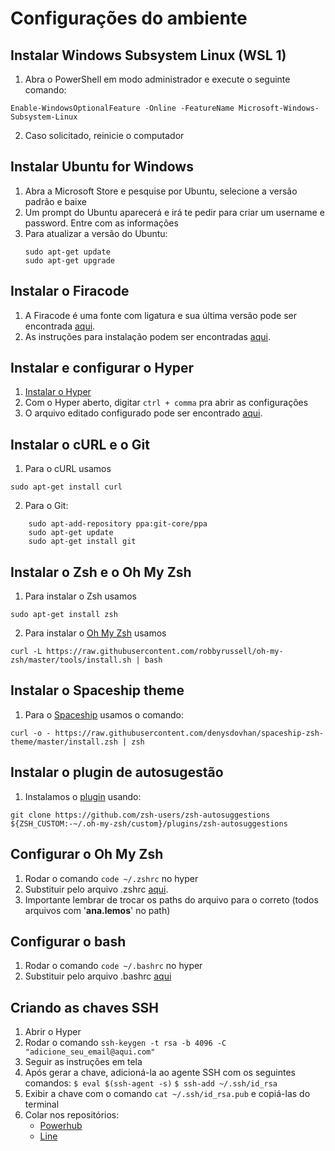 # Configurações do ambiente

## Instalar Windows Subsystem Linux (WSL 1)

1. Abra o PowerShell em modo administrador e execute o seguinte comando:
```
Enable-WindowsOptionalFeature -Online -FeatureName Microsoft-Windows-Subsystem-Linux
```

2. Caso solicitado, reinicie o computador

## Instalar Ubuntu for Windows

1. Abra a Microsoft Store e pesquise por Ubuntu, selecione a versão padrão e baixe
2. Um prompt do Ubuntu aparecerá e irá te pedir para criar um username e password. Entre com as informações
3. Para atualizar a versão do Ubuntu:
    ```
    sudo apt-get update
    sudo apt-get upgrade
    ``` 

## Instalar o Firacode
1. A Firacode é uma fonte com ligatura e sua última versão pode ser encontrada [aqui](https://github.com/tonsky/FiraCode/releases).
2. As instruções para instalação podem ser encontradas [aqui](https://github.com/tonsky/FiraCode/wiki#installing-font).

## Instalar e configurar o Hyper

1. [Instalar o Hyper](https://hyper.is/)
2. Com o Hyper aberto, digitar ```ctrl + comma``` pra abrir as configurações
3. O arquivo editado configurado pode ser encontrado [aqui](https://github.com/anapaulalemos/environment-config/blob/master/hyper.js).

## Instalar o cURL e o Git
1. Para o cURL usamos 
```
sudo apt-get install curl
```

2. Para o Git:
```
    sudo apt-add-repository ppa:git-core/ppa
    sudo apt-get update
    sudo apt-get install git
```

## Instalar o Zsh e o Oh My Zsh

1. Para instalar o Zsh usamos 
``` 
sudo apt-get install zsh
```

2. Para instalar o [Oh My Zsh](https://github.com/ohmyzsh/ohmyzsh) usamos 
```
curl -L https://raw.githubusercontent.com/robbyrussell/oh-my-zsh/master/tools/install.sh | bash
```


## Instalar o Spaceship theme
1. Para o [Spaceship](https://github.com/pascaldevink/spaceship-zsh-theme) usamos o comando:
 ```
 curl -o - https://raw.githubusercontent.com/denysdovhan/spaceship-zsh-theme/master/install.zsh | zsh
 ```

## Instalar o plugin de autosugestão
1. Instalamos o [plugin](https://github.com/zsh-users/zsh-autosuggestions/blob/master/INSTALL.md) usando:
```
git clone https://github.com/zsh-users/zsh-autosuggestions ${ZSH_CUSTOM:-~/.oh-my-zsh/custom}/plugins/zsh-autosuggestions
```

## Configurar o Oh My Zsh
1. Rodar o comando `code ~/.zshrc` no hyper
2. Substituir pelo arquivo .zshrc [aqui](https://github.com/anapaulalemos/environment-config/blob/master/.zshrc).
3. Importante lembrar de trocar os paths do arquivo para o correto (todos arquivos com '__ana.lemos__' no path)

## Configurar o bash
1. Rodar o comando `code ~/.bashrc` no hyper
2. Substituir pelo arquivo .bashrc [aqui](https://github.com/anapaulalemos/environment-config/blob/master/.bashrc)

## Criando as chaves SSH
1. Abrir o Hyper
2. Rodar o comando `ssh-keygen -t rsa -b 4096 -C "adicione_seu_email@aqui.com"`
3. Seguir as instruções em tela
4. Após gerar a chave, adicioná-la ao agente SSH com os seguintes comandos:
    `$ eval $(ssh-agent -s)`
    `$ ssh-add ~/.ssh/id_rsa`
5. Exibir a chave com o comando `cat ~/.ssh/id_rsa.pub` e copiá-las do terminal
6. Colar nos repositórios:
    * [Powerhub](https://way2.visualstudio.com/_usersSettings/keys)
    * [Line](https://gitlab.com/-/profile/keys)
